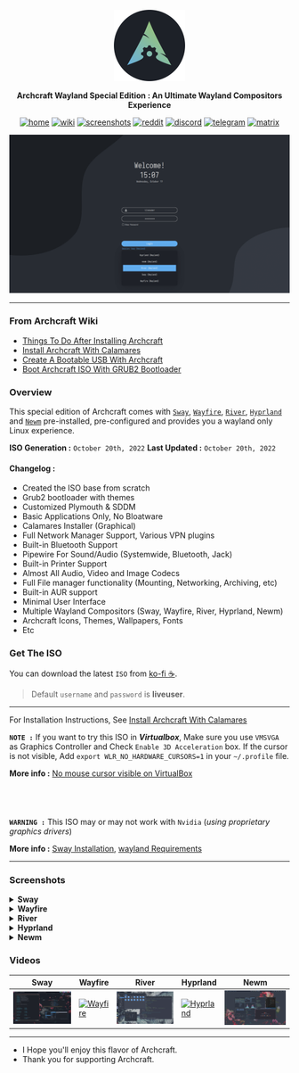 <p align="center">
<a href="https://archcraft.io"><img src="https://raw.githubusercontent.com/archcraft-os/archcraft-packages/main/archcraft-artworks/files/logo/png/logo-circle/logo-circle-1.png" height="128" width="128" alt="Archcraft"></a>
</p>

<p align="center">
<b>Archcraft Wayland Special Edition : An Ultimate Wayland Compositors Experience</b>
</p>

<p align="center">
  <a href="https://archcraft.io" target="_blank"><img alt="home" src="https://img.shields.io/badge/HOME-blue?style=flat-square"></a>
  <a href="https://wiki.archcraft.io" target="_blank"><img alt="wiki" src="https://img.shields.io/badge/WIKI-blue?style=flat-square"></a>
  <a href="https://archcraft.io/gallery" target="_blank"><img alt="screenshots" src="https://img.shields.io/badge/SCREENSHOTS-blue?style=flat-square"></a>
  <a href="https://www.reddit.com/r/archcraft" target="_blank"><img alt="reddit" src="https://img.shields.io/badge/REDDIT-blue?style=flat-square"></a>
  <a href="https://discord.gg/3PzeJ5S7Pu" target="_blank"><img alt="discord" src="https://img.shields.io/badge/DISCORD-blue?style=flat-square"></a>
  <a href="https://t.me/archcraftos" target="_blank"><img alt="telegram" src="https://img.shields.io/badge/TELEGRAM-blue?style=flat-square"></a>
  <a href="https://matrix.to/#/#archcraft:matrix.org" target="_blank"><img alt="matrix" src="https://img.shields.io/badge/MATRIX-blue?style=flat-square"></a>
</p>

[![gif](./wayland.gif)](https://ko-fi.com/s/213becbf00)

---

### From Archcraft Wiki

- [Things To Do After Installing Archcraft](https://wiki.archcraft.io/docs/install-archcraft/post-install)
- [Install Archcraft With Calamares](https://wiki.archcraft.io/docs/install-archcraft/install-with-calamares)
- [Create A Bootable USB With Archcraft](https://wiki.archcraft.io/docs/boot-iso/boot-with-usb)
- [Boot Archcraft ISO With GRUB2 Bootloader](https://wiki.archcraft.io/docs/boot-iso/boot-with-grub)

### Overview
This special edition of Archcraft comes with [`Sway`](https://github.com/archcraft-os/archcraft-sway), [`Wayfire`](https://github.com/archcraft-os/archcraft-wayfire), [`River`](https://github.com/archcraft-os/archcraft-river), [`Hyprland`](https://github.com/archcraft-os/archcraft-hyprland) and [`Newm`](https://github.com/archcraft-os/archcraft-newm) pre-installed, pre-configured and provides you a wayland only Linux experience.

**ISO Generation :** `October 20th, 2022`
**Last Updated :** `October 20th, 2022`

#### Changelog :
- Created the ISO base from scratch
- Grub2 bootloader with themes
- Customized Plymouth & SDDM
- Basic Applications Only, No Bloatware
- Calamares Installer (Graphical)
- Full Network Manager Support, Various VPN plugins
- Built-in Bluetooth Support
- Pipewire For Sound/Audio (Systemwide, Bluetooth, Jack)
- Built-in Printer Support
- Almost All Audio, Video and Image Codecs
- Full File manager functionality (Mounting, Networking, Archiving, etc)
- Built-in AUR support
- Minimal User Interface
- Multiple Wayland Compositors (Sway, Wayfire, River, Hyprland, Newm)
- Archcraft Icons, Themes, Wallpapers, Fonts
- Etc

### Get The ISO

You can download the latest `ISO` from [ko-fi :coffee:](https://ko-fi.com/s/213becbf00).

> Default `username` and `password` is **liveuser**.


---

For Installation Instructions, See [Install Archcraft With Calamares](https://wiki.archcraft.io/docs/install-archcraft/install-with-calamares)

**`NOTE :`** If you want to try this ISO in ***Virtualbox***, Make sure you use `VMSVGA` as Graphics Controller and Check `Enable 3D Acceleration` box. If the cursor is not visible, Add `export WLR_NO_HARDWARE_CURSORS=1` in your `~/.profile` file. 

**More info :** [No mouse cursor visible on VirtualBox](https://github.com/swaywm/sway/issues/3814)

#
<br>

**`WARNING :`** This ISO may or may not work with `Nvidia` (*using proprietary graphics drivers*)

**More info :** [Sway Installation](https://wiki.archlinux.org/title/Sway#Installation), [wayland Requirements](https://wiki.archlinux.org/title/wayland#Requirements)

---

### Screenshots

<!-- Sway -->

<details>
<summary><b>Sway</b></summary>

| App Launcher (wofi) | Terminal (foot) | Tile Mode | Floating Mode |
| --- | --- | --- | --- |
|![sway](https://raw.githubusercontent.com/archcraft-os/archcraft-sway/main/screenshots/sway_1.png)|![sway](https://raw.githubusercontent.com/archcraft-os/archcraft-sway/main/screenshots/sway_2.png)|![sway](https://raw.githubusercontent.com/archcraft-os/archcraft-sway/main/screenshots/sway_3.png)|![sway](https://raw.githubusercontent.com/archcraft-os/archcraft-sway/main/screenshots/sway_4.png)|

| Running thunar, geany and ranger | Running vim, ncmpcpp and ranger | Another tile mode | Wlogout |
| --- | --- | --- | --- |
|![sway](https://raw.githubusercontent.com/archcraft-os/archcraft-sway/main/screenshots/sway_5.png)|![sway](https://raw.githubusercontent.com/archcraft-os/archcraft-sway/main/screenshots/sway_6.png)|![sway](https://raw.githubusercontent.com/archcraft-os/archcraft-sway/main/screenshots/sway_7.png)|![sway](https://raw.githubusercontent.com/archcraft-os/archcraft-sway/main/screenshots/sway_8.png)|

</details>

<!-- Wayfire -->

<details>
<summary><b>Wayfire</b></summary>

| Wayfire |
| --- |
|![wayfire](https://raw.githubusercontent.com/archcraft-os/archcraft-wayfire/main/screenshot.png)|

</details>

<!-- River -->

<details>
<summary><b>River</b></summary>

| App Launcher (wofi) | Powermenu (wofi applet) | Terminal (foot) | Floating Mode (thunar, geany, fetch) |
| --- | --- | --- | --- |
|![river](https://raw.githubusercontent.com/archcraft-os/archcraft-river/main/screenshots/River_1.png)|![river](https://raw.githubusercontent.com/archcraft-os/archcraft-river/main/screenshots/River_2.png)|![river](https://raw.githubusercontent.com/archcraft-os/archcraft-river/main/screenshots/River_3.png)|![river](https://raw.githubusercontent.com/archcraft-os/archcraft-river/main/screenshots/River_4.png)|

| Tile Layout 1 | Tile Layout 2 | Tile Layout 3 | Tile Layout 4 |
| --- | --- | --- | --- |
|![river](https://raw.githubusercontent.com/archcraft-os/archcraft-river/main/screenshots/River_5.png)|![river](https://raw.githubusercontent.com/archcraft-os/archcraft-river/main/screenshots/River_6.png)|![river](https://raw.githubusercontent.com/archcraft-os/archcraft-river/main/screenshots/River_7.png)|![river](https://raw.githubusercontent.com/archcraft-os/archcraft-river/main/screenshots/River_8.png)|

</details>

<!-- Hyprland -->

<details>
<summary><b>Hyprland</b></summary>

| Desktop (wofi) | Floating | Tiled | Thunar, Geany | Wlogout |
| --- | --- | --- | --- | --- |
|![hypr](https://raw.githubusercontent.com/archcraft-os/archcraft-hyprland/main/screenshots/dark/hypr_dark_1.png)|![hypr](https://raw.githubusercontent.com/archcraft-os/archcraft-hyprland/main/screenshots/dark/hypr_dark_2.png)|![hypr](https://raw.githubusercontent.com/archcraft-os/archcraft-hyprland/main/screenshots/dark/hypr_dark_3.png)|![hypr](https://raw.githubusercontent.com/archcraft-os/archcraft-hyprland/main/screenshots/dark/hypr_dark_4.png)|![hypr](https://raw.githubusercontent.com/archcraft-os/archcraft-hyprland/main/screenshots/dark/hypr_dark_5.png)|

</details>

<!-- NEWM -->

<details>
<summary><b>Newm</b></summary>

| Desktop | Tiles | Wofi |
| --- | --- | --- |
|![newm](https://raw.githubusercontent.com/archcraft-os/archcraft-newm/main/screenshots/solid/newm_1.png)|![newm](https://raw.githubusercontent.com/archcraft-os/archcraft-newm/main/screenshots/solid/newm_2.png)|![newm](https://raw.githubusercontent.com/archcraft-os/archcraft-newm/main/screenshots/solid/newm_3.png)|

| Lockscreen | Overview | Wlogout |
| --- | --- | --- |
|![newm](https://raw.githubusercontent.com/archcraft-os/archcraft-newm/main/screenshots/solid/newm_4.png)|![newm](https://raw.githubusercontent.com/archcraft-os/archcraft-newm/main/screenshots/solid/newm_5.png)|![newm](https://raw.githubusercontent.com/archcraft-os/archcraft-newm/main/screenshots/solid/newm_6.png)|

</details>

### Videos

| Sway | Wayfire | River | Hyprland | Newm |
| --- | --- | --- | --- | --- |
|[![Sway](https://raw.githubusercontent.com/archcraft-os/archcraft-sway/main/screenshots/sway_6.png)](https://youtu.be/ASlQcf8Jc0I)|[![Wayfire](https://raw.githubusercontent.com/archcraft-os/archcraft-wayfire/main/screenshot.png)](https://youtube.com/playlist?list=PLXH9dADRlWHYk_5Boqiu7L3HcLVC83TWU)|[![River](https://raw.githubusercontent.com/archcraft-os/archcraft-river/main/screenshots/River_4.png)](https://youtu.be/MwnK6arB2Rc)|[![Hyprland](https://raw.githubusercontent.com/archcraft-os/archcraft-hyprland/main/screenshots/dark/hypr_dark_2.png)](https://youtu.be/t6Zd2F7rtPw)|[![Newm](https://raw.githubusercontent.com/archcraft-os/archcraft-newm/main/screenshots/solid/newm_5.png)](https://youtube.com/playlist?list=PLXH9dADRlWHaXM3Q8G_gaunljITif3cUl)|

---

- I Hope you'll enjoy this flavor of Archcraft.
- Thank you for supporting Archcraft.
